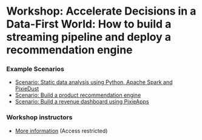 # Workshop: Accelerate Decisions in a Data-First World: How to build a streaming pipeline and deploy a recommendation engine

### Example Scenarios

* [Scenario: Static data analysis using Python, Apache Spark and PixieDust](scenario_2.md)
* [Scenario: Build a product recommendation engine](scenario_3.md)
* [Scenario: Build a revenue dashboard using PixieApps](scenario_4.md)

### Workshop instructors

* [More information](https://github.ibm.com/ibm-watson-data-lab/localcart-at-index-conf-instructor) (Access restricted)
